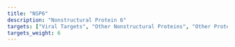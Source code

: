 ```yaml
---
title: "NSP6"
description: "Nonstructural Protein 6"
targets: ["Viral Targets", "Other Nonstructural Proteins", "Other Proteins"]
targets_weight: 6
---
```



